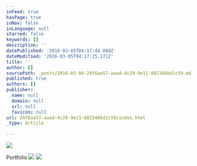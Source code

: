 ```yaml
---
inFeed: true
hasPage: true
inNav: false
inLanguage: null
starred: false
keywords: []
description: ''
datePublished: '2016-03-05T04:17:44.060Z'
dateModified: '2016-03-05T04:17:25.171Z'
title: ''
author: []
sourcePath: _posts/2016-03-04-24f6aa57-aaad-4c29-9e11-082348bd1c59.md
published: true
authors: []
publisher:
  name: null
  domain: null
  url: null
  favicon: null
url: 24f6aa57-aaad-4c29-9e11-082348bd1c59/index.html
_type: Article

---
```

![](https://the-grid-user-content.s3-us-west-2.amazonaws.com/0535852d-dda7-4a9f-ba90-e56841c10c05.jpg)

Portfolio
![](https://the-grid-user-content.s3-us-west-2.amazonaws.com/2efed2e5-d59d-476c-9ad6-ad715539be62.jpg)
![](https://the-grid-user-content.s3-us-west-2.amazonaws.com/5aeacc71-9e04-4df4-84a8-9efb2b6df0e0.png)